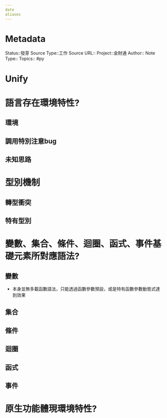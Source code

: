 ```yaml
---
date
aliases
---
```

# Metadata
Status::發芽
Source Type::工作
Source URL::
Project::金財通
Author::
Note Type::
Topics::
#py 
# Unify

# 語言存在環境特性?
## 環境
## 調用特別注意bug
## 未知思路

# 型別機制
## 轉型衝突
## 特有型別

# 變數、集合、條件、迴圈、函式、事件基礎元素所對應語法?
## 變數
- 本身並無多載函數語法，只能透過函數參數預設，或是特有函數參數動態式達到效果
## 集合
## 條件
## 迴圈
## 函式
## 事件

# 原生功能體現環境特性?